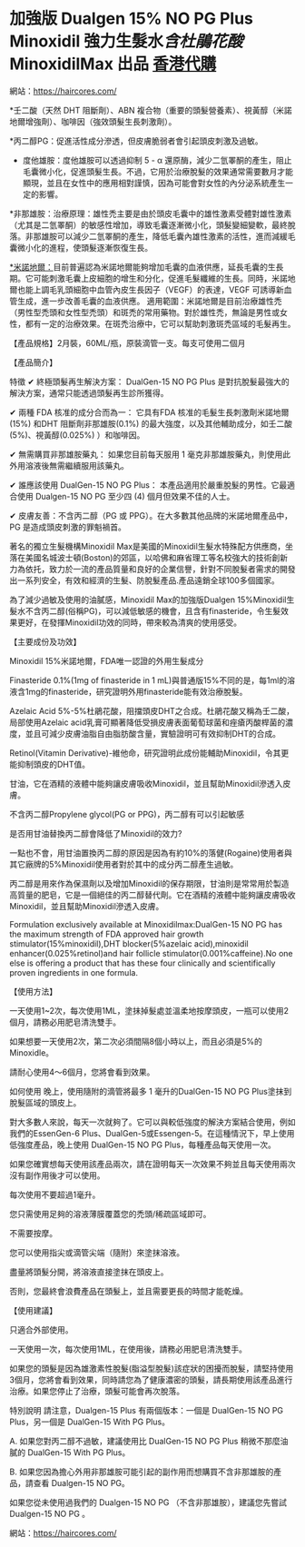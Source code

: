 # 加強版 Dualgen 15% NO PG Plus Minoxidil 強力生髮水*含杜鵑花酸* MinoxidilMax 出品 [香港代購](https://haircores.com/)

網站：https://haircores.com/

*壬二酸（天然 DHT 阻斷劑）、ABN 複合物（重要的頭髮營養素）、視黃醇（米諾地爾增強劑）、咖啡因（強效頭髮生長刺激劑）。

*丙二醇PG：促進活性成分滲透，但皮膚脆弱者會引起頭皮刺激及過敏。

* 度他雄胺：度他雄胺可以透過抑制 5 - α 還原酶，減少二氫睪酮的產生，阻止毛囊微小化，促進頭髮生長。不過，它用於治療脫髮的效果通常需要數月才能顯現，並且在女性中的應用相對謹慎，因為可能會對女性的內分泌系統產生一定的影響。

*非那雄胺：治療原理：雄性禿主要是由於頭皮毛囊中的雄性激素受體對雄性激素（尤其是二氫睪酮）的敏感性增加，導致毛囊逐漸微小化，頭髮變細變軟，最終脫落。非那雄胺可以減少二氫睪酮的產生，降低毛囊內雄性激素的活性，進而減緩毛囊微小化的進程，使頭髮逐漸恢復生長。

[*米諾地爾：](https://haircores.com/%e5%8a%a0%e5%bc%b7%e7%89%88-dualgen-15-no-pg-plus-minoxidil-%e5%bc%b7%e5%8a%9b%e7%94%9f%e9%ab%ae%e6%b0%b4%e5%90%ab%e6%9d%9c%e9%b5%91%e8%8a%b1%e9%85%b8-minoxidilmax-%e5%87%ba%e5%93%81-%e4%b8%8d/)目前普遍認為米諾地爾能夠增加毛囊的血液供應，延長毛囊的生長期。它可能刺激毛囊上皮細胞的增生和分化，促進毛髮纖維的生長。同時，米諾地爾也能上調毛乳頭細胞中血管內皮生長因子（VEGF）的表達，VEGF 可誘導新血管生成，進一步改善毛囊的血液供應。
適用範圍：米諾地爾是目前治療雄性禿（男性型禿頭和女性型禿頭）和斑禿的常用藥物。對於雄性禿，無論是男性或女性，都有一定的治療效果。在斑禿治療中，它可以幫助刺激斑禿區域的毛髮再生。

【產品規格】2月裝，60ML/瓶，原裝滴管一支。每支可使用二個月

【產品簡介】

特徵
✔ 終極頭髮再生解決方案： DualGen-15 NO PG Plus 是對抗脫髮最強大的解決方案，通常只能透過頭髮再生診所獲得。

✔ 兩種 FDA 核准的成分合而為一： 它具有FDA 核准的毛髮生長刺激劑米諾地爾(15%) 和DHT 阻斷劑非那雄胺(0.1%) 的最大強度，以及其他輔助成分，如壬二酸(5%)、視黃醇(0.025%) ）和咖啡因。

✔ 無需購買非那雄胺藥丸： 如果您目前每天服用 1 毫克非那雄胺藥丸，則使用此外用溶液後無需繼續服用該藥丸。

✔ 誰應該使用 DualGen-15 NO PG Plus： 本產品適用於嚴重脫髮的男性。它最適合使用 Dualgen-15 NO PG 至少四 (4) 個月但效果不佳的人士。

✔ 皮膚友善：不含丙二醇（PG 或 PPG）。在大多數其他品牌的米諾地爾產品中，PG 是造成頭皮刺激的罪魁禍首。

著名的獨立生髮機構Minoxidil Max是美國的Minoxidil生髮水特殊配方供應商，坐落在美國名城波士頓(Boston)的郊區，以哈佛和麻省理工等名校強大的技術創新力為依托，致力於一流的產品質量和良好的企業信譽，針對不同脫髮者需求的開發出一系列安全，有效和經濟的生髮、防脫髮產品.產品遠銷全球100多個國家。

為了減少過敏及使用的油膩感，Minoxidil Max的加強版Dualgen 15%Minoxidil生髮水不含丙二醇(俗稱PG)，可以減低敏感的機會，且含有finasteride，令生髮效果更好，在發揮Minoxidil功效的同時，帶來較為清爽的使用感受。

【主要成份及功效】

Minoxidil 15%米諾地爾，FDA唯一認證的外用生髮成分

Finasteride 0.1%(1mg of finasteride in 1 mL)與普通版15%不同的是，每1ml的溶液含1mg的finasteride，研究證明外用finasteride能有效治療脫髮。

Azelaic Acid 5%-5%杜鵑花酸，阻擋頭皮DHT之合成。杜鵑花酸又稱為壬二酸，局部使用Azelaic acid乳膏可顯著降低受損皮膚表面葡萄球菌和痤瘡丙酸桿菌的濃度，並且可減少皮膚油脂自由脂肪酸含量，實驗證明可有效抑制DHT的合成。

Retinol(Vitamin Derivative)-維他命，研究證明此成份能輔助Minoxidil，令其更能抑制頭皮的DHT值。

甘油，它在酒精的液體中能夠讓皮膚吸收Minoxidil，並且幫助Minoxidil滲透入皮膚。

不含丙二醇Propylene glycol(PG or PPG)，丙二醇有可以引起敏感

是否用甘油替換丙二醇會降低了Minoxidil的效力?

一點也不會，用甘油置換丙二醇的原因是因為有約10%的落健(Rogaine)使用者與其它廠牌的5%Minoxidil使用者對於其中的成分丙二醇產生過敏。

丙二醇是用來作為保濕劑以及增加Minoxidil的保存期限，甘油則是常常用於製造高質量的肥皂，它是一個絕佳的丙二醇替代劑。它在酒精的液體中能夠讓皮膚吸收Minoxidil，並且幫助Minoxidil滲透入皮膚。

Formulation exclusively available at Minoxidilmax:DualGen-15 NO PG has the maximum strength of FDA approved hair growth stimulator(15%minoxidil),DHT blocker(5%azelaic acid),minoxidil enhancer(0.025%retinol)and hair follicle stimulator(0.001%caffeine).No one else is offering a product that has these four clinically and scientifically proven ingredients in one formula.

【使用方法】

一天使用1~2次，每次使用1ML，塗抺掉髮處並溫柔地按摩頭皮，一瓶可以使用2個月，請務必用肥皂清洗雙手。

如果想要一天使用2次，第二次必須間隔8個小時以上，而且必須是5%的Minoxidle。

請耐心使用4～6個月，您將會看到效果。

如何使用
晚上，使用隨附的滴管將最多 1 毫升的DualGen-15 NO PG Plus塗抹到脫髮區域的頭皮上。

對大多數人來說，每天一次就夠了。它可以與較低強度的解決方案結合使用，例如我們的EssenGen-6 Plus、DualGen-5或Essengen-5。在這種情況下，早上使用低強度產品，晚上使用 DualGen-15 NO PG Plus，每種產品每天使用一次。

如果您確實想每天使用該產品兩次，請在證明每天一次效果不夠並且每天使用兩次沒有副作用後才可以使用。

每次使用不要超過1毫升。

您只需使用足夠的溶液薄膜覆蓋您的禿頭/稀疏區域即可。

不需要按摩。

您可以使用指尖或滴管尖端（隨附）來塗抹溶液。

盡量將頭髮分開，將溶液直接塗抹在頭皮上。

否則，您最終會浪費產品在頭髮上，並且需要更長的時間才能乾燥。

【使用建議】

只適合外部使用。

一天使用一次，每次使用1ML，在使用後，請務必用肥皂清洗雙手。

如果您的頭髮是因為雄激素性脫髮(脂溢型脫髮)該症狀的困擾而脫髮，請堅持使用3個月，您將會看到效果，同時請您為了健康濃密的頭髮，請長期使用該產品進行治療。如果您停止了治療，頭髮可能會再次脫落。

特別說明
請注意，Dualgen-15 Plus 有兩個版本：一個是 DualGen-15 NO PG Plus，另一個是 DualGen-15 With PG Plus。

A. 如果您對丙二醇不過敏，建議使用比 DualGen-15 NO PG Plus 稍微不那麼油膩的 DualGen-15 With PG Plus。

B. 如果您因為擔心外用非那雄胺可能引起的副作用而想購買不含非那雄胺的產品，請查看 Dualgen-15 NO PG。

 

如果您從未使用過我們的 Dualgen-15 NO PG （不含非那雄胺），建議您先嘗試 Dualgen-15 NO PG 。

網站：https://haircores.com/
